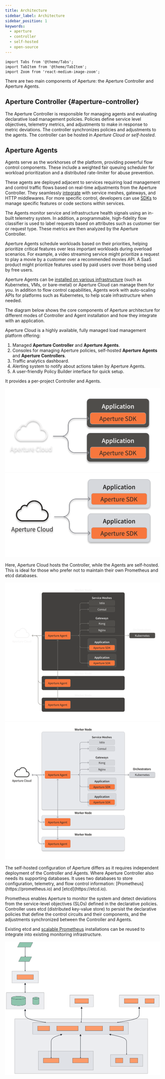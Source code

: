 ```yaml
---
title: Architecture
sidebar_label: Architecture
sidebar_position: 1
keywords:
  - aperture
  - controller
  - self-hosted
  - open-source
---
```


```mdx-code-block
import Tabs from '@theme/Tabs';
import TabItem from '@theme/TabItem';
import Zoom from 'react-medium-image-zoom';
```

There are two main components of Aperture: the Aperture Controller and Aperture
Agents.

## Aperture Controller {#aperture-controller}

The Aperture Controller is responsible for managing agents and evaluating
declarative load management policies. Policies define service level objectives,
telemetry metrics, and adjustments to make in response to metric deviations. The
controller synchronizes policies and adjustments to the agents. The controller
can be hosted in _Aperture Cloud or self-hosted_.

## Aperture Agents

Agents serve as the workhorses of the platform, providing powerful flow control
components. These include a weighted fair queuing scheduler for workload
prioritization and a distributed rate-limiter for abuse prevention.

These agents are deployed adjacent to services requiring load management and
control traffic flows based on real-time adjustments from the Aperture
Controller. They seamlessly
[integrate](/self-hosting/integrations/integrations.md) with service meshes,
gateways, and HTTP middlewares. For more specific control, developers can use
[SDKs](/sdk/sdk.md) to manage specific features or code sections within
services.

The Agents monitor service and infrastructure health signals using an in-built
telemetry system. In addition, a programmable, high-fidelity flow classifier is
used to label requests based on attributes such as customer tier or request
type. These metrics are then analyzed by the Aperture Controller.

Aperture Agents schedule workloads based on their priorities, helping prioritize
critical features over less important workloads during overload scenarios. For
example, a video streaming service might prioritize a request to play a movie by
a customer over a recommended movies API. A SaaS product might prioritize
features used by paid users over those being used by free users.

Aperture Agents can be
[installed on various infrastructure](/self-hosting/agent/agent.md) (such as
Kubernetes, VMs, or bare-metal) or Aperture Cloud can manage them for you. In
addition to flow control capabilities, Agents work with auto-scaling APIs for
platforms such as Kubernetes, to help scale infrastructure when needed.

The diagram below shows the core components of Aperture architecture for
different modes of Controller and Agent installation and how they integrate with
an application.

<Tabs>

<TabItem value="Serverless">

Aperture Cloud is a highly available, fully managed load management platform
offering:

1. Managed **Aperture Controller** and **Aperture Agents**.
2. Consoles for managing Aperture policies, self-hosted **Aperture Agents** and
   **Aperture Controllers**.
3. Traffic analytics dashboard.
4. Alerting system to notify about actions taken by Aperture Agents.
5. A user-friendly Policy Builder interface for quick setup.

It provides a per-project Controller and Agents.

![Aperture Serverless Architecture](../assets/img/saas-dark.svg#gh-dark-mode-only)
![Aperture Serverless Architecture](../assets/img/saas-light.svg#gh-light-mode-only)

</TabItem>

<TabItem value="Cloud-Hosted Controller">

Here, Aperture Cloud hosts the Controller, while the Agents are self-hosted.
This is ideal for those who prefer not to maintain their own Prometheus and etcd
databases.

![Aperture with Local Agents](../assets/img/local-agents-dark.svg#gh-dark-mode-only)
![Aperture with Local Agents](../assets/img/local-agents-light.svg#gh-light-mode-only)

</TabItem>

<TabItem value="Fully Self-Hosted">
The self-hosted configuration of Aperture differs as it requires independent deployment of the Controller and Agents.
Where Aperture Controller also needs its supporting databases. It uses two
databases to store configuration, telemetry, and flow control information:
[Prometheus](https://prometheus.io) and [etcd](https://etcd.io).

Prometheus enables Aperture to monitor the system and detect deviations from the
service-level objectives (SLOs) defined in the declarative policies. Controller
uses etcd (distributed key-value store) to persist the declarative policies that
define the control circuits and their components, and the adjustments
synchronized between the Controller and Agents.

Existing etcd and
[scalable Prometheus](https://promlabs.com/blog/2021/10/14/promql-vendor-compatibility-round-three)
installations can be reused to integrate into existing monitoring
infrastructure.

![Fully Self-Hosted](../assets/diagrams/architecture/architecture_simple.mmd.svg)

</TabItem>
</Tabs>
